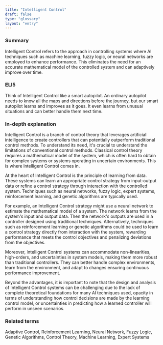 ```yaml
---
title: "Intelligent Control"
draft: false
type: "glossary"
layout: "entry"
---
```


### Summary
Intelligent Control refers to the approach in controlling systems where AI techniques such as machine learning, fuzzy logic, or neural networks are employed to enhance performance. This eliminates the need for an accurate mathematical model of the controlled system and can adaptively improve over time.

### ELI5
Think of Intelligent Control like a smart autopilot. An ordinary autopilot needs to know all the maps and directions before the journey, but our smart autopilot learns and improves as it goes. It even learns from unusual situations and can better handle them next time.

### In-depth explanation
Intelligent Control is a branch of control theory that leverages artificial intelligence to create controllers that can potentially outperform traditional control methods. To understand its need, it's crucial to understand the limitations of conventional control methods. Classical control theory requires a mathematical model of the system, which is often hard to obtain for complex systems or systems operating in uncertain environments. This is where Intelligent Control comes in.

At the heart of Intelligent Control is the principle of learning from data. These systems can learn an appropriate control strategy from input-output data or refine a control strategy through interaction with the controlled system. Techniques such as neural networks, fuzzy logic, expert systems, reinforcement learning, and genetic algorithms are typically used.

For example, an Intelligent Control strategy might use a neural network to estimate the mathematical model of a system. The network learns from the system's input and output data. Then the network's outputs are used in a controller designed using traditional techniques. Alternatively, techniques such as reinforcement learning or genetic algorithms could be used to learn a control strategy directly from interaction with the system, rewarding performance that meets the control objectives and penalizing deviations from the objectives.

Moreover, Intelligent Control systems can accommodate non-linearities, high-orders, and uncertainties in system models, making them more robust than traditional controllers. They can better handle complex environments, learn from the environment, and adapt to changes ensuring continuous performance improvement.

Beyond the advantages, it is important to note that the design and analysis of Intelligent Control systems can be challenging due to the lack of complete theoretical foundations for many AI techniques used, opacity in terms of understanding how control decisions are made by the learning control model, or uncertainties in predicting how a learned controller will perform in unseen scenarios.

### Related terms
Adaptive Control, Reinforcement Learning, Neural Network, Fuzzy Logic, Genetic Algorithms, Control Theory, Machine Learning, Expert Systems
